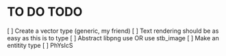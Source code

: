 # TO DO TODO

[ ] Create a vector type (generic, my friend)
[ ] Text rendering should be as easy as this is to type 
[ ] Abstract libpng use OR use stb_image
[ ] Make an entitity type 
[ ] PhYsIcS